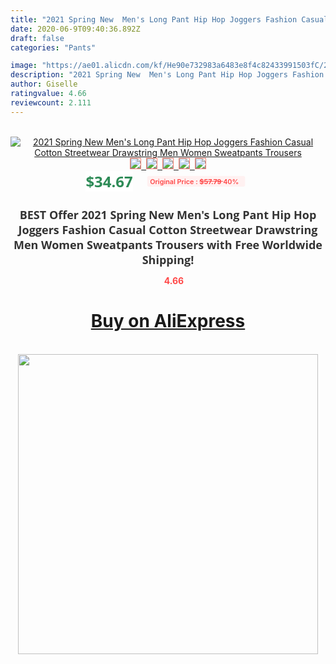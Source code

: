 ```yaml
---
title: "2021 Spring New  Men's Long Pant Hip Hop Joggers Fashion Casual Cotton Streetwear Drawstring Men Women Sweatpants Trousers"
date: 2020-06-9T09:40:36.892Z
draft: false
categories: "Pants"

image: "https://ae01.alicdn.com/kf/He90e732983a6483e8f4c82433991503fC/2021-Spring-New-Men-s-Long-Pant-Hip-Hop-Joggers-Fashion-Casual-Cotton-Streetwear-Drawstring-Men.jpg"
description: "2021 Spring New  Men's Long Pant Hip Hop Joggers Fashion Casual Cotton Streetwear Drawstring Men Women Sweatpants Trousers"
author: Giselle
ratingvalue: 4.66
reviewcount: 2.111
---
```

<br>
<div style="text-align: center;">
<a href="https://s.click.aliexpress.com/e/_ArBZBJ" target="_blank" rel="nofollow noopener noreferrer"><img alt="2021 Spring New  Men's Long Pant Hip Hop Joggers Fashion Casual Cotton Streetwear Drawstring Men Women Sweatpants Trousers" class="magnifier-image" src="https://ae01.alicdn.com/kf/He90e732983a6483e8f4c82433991503fC/2021-Spring-New-Men-s-Long-Pant-Hip-Hop-Joggers-Fashion-Casual-Cotton-Streetwear-Drawstring-Men.jpg_640x640.jpg">
<br>
<img style="border:1px solid salmon" src="https://ae01.alicdn.com/kf/He90e732983a6483e8f4c82433991503fC/2021-Spring-New-Men-s-Long-Pant-Hip-Hop-Joggers-Fashion-Casual-Cotton-Streetwear-Drawstring-Men.jpg_120x120.jpg">&nbsp;&nbsp;<img style="border:1px solid salmon" src="https://ae01.alicdn.com/kf/Hd944bae6da8c44deb134c17a0be9e0aeZ/2021-Spring-New-Men-s-Long-Pant-Hip-Hop-Joggers-Fashion-Casual-Cotton-Streetwear-Drawstring-Men.jpg_120x120.jpg">&nbsp;&nbsp;<img style="border:1px solid salmon" src="https://ae01.alicdn.com/kf/H230dbe61499a48ecbb381d3bee3c0598Q/2021-Spring-New-Men-s-Long-Pant-Hip-Hop-Joggers-Fashion-Casual-Cotton-Streetwear-Drawstring-Men.jpg_120x120.jpg">&nbsp;&nbsp;<img style="border:1px solid salmon" src="https://ae01.alicdn.com/kf/Hbe67a58cd6d24b92b431c1cdda08fc83u/2021-Spring-New-Men-s-Long-Pant-Hip-Hop-Joggers-Fashion-Casual-Cotton-Streetwear-Drawstring-Men.jpg_120x120.jpg">&nbsp;&nbsp;<img style="border:1px solid salmon" src="https://ae01.alicdn.com/kf/Hc0eca0e577104e6d94321f60e87b1604y/2021-Spring-New-Men-s-Long-Pant-Hip-Hop-Joggers-Fashion-Casual-Cotton-Streetwear-Drawstring-Men.jpg_120x120.jpg"></a></div><br0>
<div style="text-align: center;"><span style="background-color: white; border: 0px; box-sizing: border-box; color: seagreen; display: inline-block; font-family: &quot;open sans&quot; , &quot;arial&quot; , &quot;helvetica&quot; , sans-serif , &quot;heiti&quot;; font-size: 24px; font-stretch: inherit; font-weight: 700; line-height: inherit; margin: 0px 10px 0px 0px; padding: 0px; vertical-align: middle;">$34.67 </span>
<span style="background: rgb(255 , 241 , 241); border-radius: 3px; border: 0px; box-sizing: border-box; color: #ff4747; display: inline-block; font-family: inherit; font-size: 12px; font-stretch: inherit; font-style: inherit; font-variant: inherit; font-weight: 600; line-height: inherit; margin: 0px; padding: 2px 5px; transform: scale(0.9); vertical-align: middle;">Original Price : <b style="text-decoration: line-through;">$57.79 </b> 40%&nbsp;&nbsp;</span></div>
<h1 style="color: #333333; display: inline-block; font-family: &quot;open sans&quot; , &quot;arial&quot; , &quot;helvetica&quot; , sans-serif , &quot;heiti&quot;; font-size: 18px; font-stretch: inherit; font-weight: 700; text-align: center;">BEST Offer 2021 Spring New  Men's Long Pant Hip Hop Joggers Fashion Casual Cotton Streetwear Drawstring Men Women Sweatpants Trousers with Free Worldwide Shipping!</h1>
<div style="color: #ff4747; text-align: center;">
<img src="https://4.bp.blogspot.com/-M0ZcTcb-5uY/XleCXlxnR4I/AAAAAAAAAEc/OrjgMkXV1oMQFaCRZj5HQwOCBcu3w1FegCPcBGAYYCw/s1600/star.png" style="height: 15px;">&nbsp;<b>4.66</b></div>
<div class="button_cont" align="center"><a class="buynow_a" href="https://s.click.aliexpress.com/e/_ArBZBJ" target="_blank" rel="nofollow noopener noreferrer"><H1>Buy on AliExpress</H1></a></div><br>
<div class="separator" style="clear: both; text-align: center;">
<img src="https://lh3.googleusercontent.com/-pTy5HemUv9M/XlePHvY0dAI/AAAAAAAAAE4/0nX5iRUoIWY8eMW9Dpxeirr157OZliDIgCLcBGAsYHQ/s1600/badge.gif" width="480">
</div>
